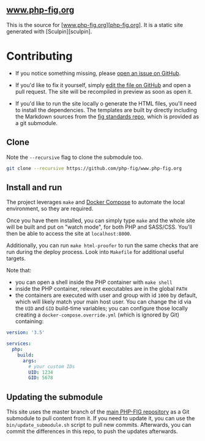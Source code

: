 www.php-fig.org
---------------

This is the source for [www.php-fig.org][php-fig.org]. It is a static site generated with
[Sculpin][sculpin].

 [php-fig.org]: http://www.php-fig.org


# Contributing

 - If you notice something missing, please [open an issue on GitHub][issue].

 - If you'd like to fix it yourself, simply [edit the file on GitHub][edit] and
    open a pull request. The site will be recompiled in preview as soon as open it.

 - If you'd like to run the site locally o generate the HTML files, you'll need to install the dependencies.
    The templates are built by directly including the Markdown sources from the [fig standards repo][fig-standards], which is provided as a git submodule.

    [issue]: https://github.com/php-fig/www.php-fig.org/issues
    [edit]:  https://github.com/blog/905-edit-like-an-ace
    [fig-standards]: https://github.com/php-fig/fig-standards

## Clone
Note the `--recursive` flag to clone the submodule too.
```bash
git clone --recursive https://github.com/php-fig/www.php-fig.org
```

## Install and run
The project leverages `make` and [Docker Compose](https://docs.docker.com/compose/) to automate the local environment, so they are required.

Once you have them installed, you can simply type `make` and the whole site will be built and put on "watch mode", for both PHP and SASS/CSS.
You'll then be able to access the site at `localhost:8000`.

Additionally, you can run `make html-proofer` to run the same checks that are run during the deploy process. Look into `Makefile` for additional useful targets. 

Note that:
- you can open a shell inside the PHP container with `make shell`
- inside the PHP container, relevant executables are in the global `PATH`
- the containers are executed with user and group with id `1000` by default, which will likely match your main host user. You can change the id via the `UID` and `GID` build-time variables; you can configure those locally creating a `docker-compose.override.yml` (which is ignored by Git) containing:
```yaml
version: '3.5'

services:
  php:
    build:
      args:
        # your custom IDs
        UID: 1234
        GID: 5678
```

## Updating the submodule
This site uses the master branch of the [main PHP-FIG repository](https://github.com/php-fig/fig-standards) as a Git submodule to pull content from it. 
If you need to update it, you can use the `bin/update_submodule.sh` script to pull new commits. Afterwards, you can commit the differences in this repo, to push the updates afterwards.
